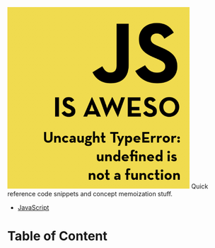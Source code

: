 ![logo](logo.jpg)
Quick reference code snippets and concept memoization stuff.

- [JavaScript](https://github.com/anupjha/js-is-awesome/tree/master/js)



# Table of Content


